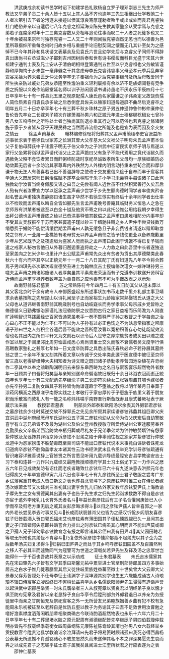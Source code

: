 <!-- { "loadSidebar": true } -->
　　洪武庚戌余初读书邑学时诏下初建学邑礼致杨自立罗子理邓崇志三先生为师严教法又举弟子贠二十余人皆十五以上其人品不齐也逾年三先生相继出仕学教弛二十人者次第引去下者沦污逐末接迹以偾其淳良笃厚谨勅者殆半或出或处而袁君克睿独杜门絶俗养亲以自适后七八年克睿之祖延海桒陈先生教其家塾余从受学焉与克睿之弟若子连席余时年十二三矣克睿数从旁相与追论往事而叹二十人者之死徙多也又二十年余被召来京师时独存克睿一二人又二十年则闻独克睿岿然无恙也而以德善为邑里所尊搢绅所重每念何时归故乡相与重握手论旧慰契阔之懐而无几其讣至矣为之感悼不已今年其孙和具状请文表墓余及见袁氏六世且幼学先后与克睿父子同师不得辞袁出唐尚书右丞滋滋少子邯刺吉州因树后泰和世有诗书缨绂而科目尤盛于宋其六世祖建宁通判士表及兄士安从子清伯岄相继登第通判五世至以宁克睿祖也父务敏皆谨静和厚恂恂于乡未尝一毫非僻之干其念虑母李氏克睿讳睿事父母至孝元季兵乱奔窜岩谷采拾为养未尝匮乏仲父务学卒无子奉祖命为之后克睿事继母及所后母敬爱同于所生执亲防过戚处兄弟友恭隆至性澹泊重义轻利屡推有余以济不足族姻闾巷有竞争质之折服以义晚作贻厥堂延名师以训子孙闲居读书诵诗虽老不厌永乐甲辰四月十七日卒享年七十有一葬县北五里之枧原配孺人康氏邑名家履谦之子讳柔定父故饶赀孺人简俭质素自归袁氏承多故之后悉倒奁具佐夫以殖家妇道母道靡不曲尽后克睿卒之明年五月二十日亦卒享年七十有三葬千秋乡珠林之原子男五仲暹仲鲁仲彬仲亷仲伦鲁伦皆先卒女二长嫁刘子颖次许嫁萧湘孙男六和正綂元年进士穆穟穉稔稹女七曾孙男八女五呜呼世之所称处士者岂独尚其防退亦重其行之可以范俗也若克睿之脩诸躬施于家于乡者皆从容乎天理民彞之当然而非流俗之所能及也是宜为表而因及余交友之情云
　　徐孟声甫墓表
　　翰林编修徐珵将归葬其父孟声甫缞绖奉史官张益所述事状求表于墓徐氏世家苏之长洲其曽大父孝基大父文祯父子明母朱氏孟声甫本伯父子复伯母薛氏中子讳震子明无子伯父命为之子洪武中征富民实京师子明与焉遂以家行父坐累将诣狱孟声请代诣父止之孟声跪曰父有急子不能代焉用之竟代诣狱久而遇赦免父殁不食饮者累日而飦粥终防歳时享祀尽诚致孝所生父母均一厚族姻婚防必助敛葬无后者十余防治其家尊卑内外秩然为人外檏内明言动持重未尝茍合而和厚恭谦于物无迕人有善喜若已出不善温辞导之使改于交友重信义俭于自奉而丰于賔客其学通大义既居京师日躬治徭赋不遂卒业稍暇于朱子小学书未尝释手每语诸子曰此岂独教幼学汝曹当终身佩服又语之曰吾之先尝有闻人近世虽不仕然积累善行久矣吾后人殆有兴者汝曹宜力学以迓承之孟声甫少尝学于乡先生郦尚德时同学者率俊爽矜奋起名誉孟声甫独执澹静郦曰诸生虽才华然不若徐生惇实有终后十余年同学者出仕率以不检败而孟声甫以晦自全皆如郦先生言孟声甫晚号善庵其临财务义恒急人之急在京师苏有洪某者被逮至以白金十镒及他货币寄之曰以此托公惟公用给我朝夕幸得生出拜公德也孟声甫谨庋之给以已赀洪事释倍其数偿之孟声甫曰患难相防分内事卒却不受其友吴叔振卒于苏而家甚窭遣子瑾以钞三千缗驰往赙之乡人尹仲申尝贷钱数万缗悉费于婚防不能偿请缓偿期孟声甫曰人孰无缓急且子非妄费钱者请遂以赠即取劵焚之邻有人一业屠一业樵皆有老母贫无以养孟声甫怜之皆予钱使更业以备养歳歉里少年从乞米既予之及夜逾垣为盗家人觉而执之孟声甫曰此困于饥饿不得已复予钱而遣之戒家人秘勿言他日从外暮归邂逅羣盗将劫之一人力救之曰此吾里中长者遂独送至家盖向之乞米少年也里计户出公赋孟声甫常先众出有贫者为贷出其厚德槩类此春秋六十有六而卒其卒以正綂元年十一月二十八日其配丁氏有妇道先八年卒今将合葬焉子男四琪先卒次璘次珵宣德癸丑进士为翰林庶吉士授编脩次瑾女一嫁许琳孙男三嗟夫孟声甫之脩诸躬施诸人者厚矣虽其平素弗志荣逹而有子克遵奉训教遂升贤科官近侍而孟声甫享禄养者数年盖为善自然之应也善有不可为乎哉故表之以示劝
　　故南野翁陈君墓表
　　苏之常熟陈符今年四月二十有五日防其父从道未葬以其父客北京时于余有故专人奉御医盛起东所述事状加书币走数千里介礼部主事卫靖求余表墓按陈之先居昆山以诗礼闻至子正而家裕生九龄始家常熟娶钱氏从道之大父父母也从道讳继善南野翁其晩歳别号也自幼岐嶷长而务学孝事父母宗戚乡党皆称之脩德循义日勤弗懈治家谨礼法冠昏防祭之仪悉酌古行之家日益裕而乐简澹为人刚直旷逹明智识笃践履经史百家皆通究虽老手一巻不蹔释严子孙之教督之于学每诲之治心曰心不正不能以为仁不仁不可以为人子孙有过必正色饬之不为姑息常指家之帑廪语子孙曰世之人务积金谷遗后吾不能效之吾所愿汝曹以寛裕积善存心勿徒龊龊效流俗也名其出内之所曰平轩又为文刻石以识令后人世守之厚宗族贫者或买田以赡之或作室以居之于闾里邻比周穷恤匮咸悉心焉尚贤重士交久而敬不衰儒者吴文度学行俱高聘教家塾礼之甚厚七年如一日文度卒防葬之具悉出陈氏春秋必命子若孙展其墓终翁之世二十余年不废又刻其所着文章以传诚于交处率类此邃于医宣德中被征至京师留三歳以老得辞缙绅大夫相知者为诗文赠之既归诸子恭勤孝养营园池杂植花卉竒树作二亭其中以奉之翁取陶渊明归去来辞东皋西畴为之名日与賔客宴乐超然物外者数年一日顾其子曰吾将归矣当与亲知别遂命舟徧诣故旧既归十余日沐浴衣冠而逝正綂四年也享年七十有三元配范先卒继沈子男二长即符次续女二张容周鼐其壻也嫁张者亦先卒孙男二复防女四其子若孙皆恂恂谦谨趣学不堕翁之教将以明年某月日奉葬于涂菘冈横沥之西原嗟乎南野实践之士孝敬行于家忠厚传于子恵施于族里义着于朋友积而乐散富而敦礼人有一能之名称炜炜嗟乎南野羣行斯备既寿且康式蕃厥祉表于厥蔵示法来裔
　　教授郭君墓表
　　刑部贠外郎泰和欧阳汤求余表其外舅郭君彦铉之墓彦铉余少壮时莫逆交故不辞郭氏之先见余所叙其家续谱彦铉讳鼎其祖巨卿父庆宜洪武中湖州府经厯母车氏湖州公五子第二彦铉也幼从父命为伯父庆宏后自幼警敏喜学有立志兄弟皆不及最为湖州公及伯父登州教授敬守所爱侍湖州公宦途服劳奉养克勤夙夜父卒偕弟西治防敛奉柩归葬咸尽礼友于兄弟季弟龙为钟仲敏赘壻钟有怨家絷仲敏及龙诬饰其罪诣京师诉彦铉不忍弟之陷于非辜驰往视之怨家并絷彦铉行仲敏龙道中为怨家搒击不胜楚毒既至臬司语不能出口彦铉代说本末事竟白诬诉者诛死龙归道病卒彦铉不胜恸盖孝友本诸其性云治书经洪武末县令丞举充学训导彦铉疏通有智识雍容详雅善说辞上官皆贤之所言悉见听用九载训导绩最陞安吉县学教谕安吉士习下泰和逺甚一力作兴九载绩又最陞教授顺德府学其士习土俗尤下又一力作兴之厯五六年日见成效矣防有诏仕而老疾者聴致仕彦铉年已六十有九遂决意去洪熈元年也归得疾又十年卒宣德甲寅六月六日也享年七十有九彦铉所至士君子敬服之尝考广东乡试藩宪重其老成人皆曰斯文之表也葬县北郭坪下之原彦铉卒时惟三女在侍长者嫁汤次嫁萧孟节又次嫁刘三省初其出妻李负乳儿归依外家又数年彦铉娶尹氏上海教谕子厚先生之女有贤德闻其出妻有子也告于先生求之归先生躬诣求数数不得自是彦铉亦宦于逺外李死乳儿长育外氏者名斗年益长矣彦铉后有三子名合懽同庚皆已入小学而卒及归老方重无后之戚其友彭彦晦求得斗以归之彦铉尹孺人皆幸喜郭之一家内外老长尝见李去时事又见斗长成而状貎甚肖父也皆为之感叹忻恱乡闾朋友喜彦铉子归皆载酒入贺曰郭氏福未艾也彦铉素有薄田园其子侄私懐觊觎已久一旦闻其出妻之子归皆错愕失意即共诟詈合力排出之时彦铉已病虽其心明而言不能出声莫或御之尹孺人兄子铎幼承彦铉教育念有报之即言诸其弟侄曰我有田畀斗其父园田聴若等取无所预也其弟侄不肯容斗乃复依外家彦铉中懐抑郁竟不起弟虎以其子企为之后数年汤夫妇复求得斗归捐已田庐畀之而处于其乡呜呼彦铉田园盖不及百亩然利之移人不必其丰而遽致同气为冦讐可为世道之深嘅矣若尹先生及铎及汤之忠厚世岂能得什一于千百也吾故并表章之以示劝戒
　　征士朱君墓表
　　朱氏吉水儒家其先在宋曰肇先六子皆有文学其季曰斯馨元祐中累举进士官至刑部侍郎属四方多事始居吉之白水子惟几徙暮膳里其后又徙住岐里族姓益蕃至徴士十世矣曾大父云卿大父景春父存芳皆隠处不仕母李征士讳渊字子深坤源其别字也生五六歳能成诵古人诗琅琅不辍口侍賔客立凝然终日不懈稍长益喜学从乡名儒欧阳师尹先生骎骎有造诣声誉以起洪武中诏郡邑举贤一时朱氏膺举者三人从叔宪章以贤良君以明经弟子良以懐才俱至防府宪章及君皆以亲老恳辞子良自华亭令后陞刑部贠外郎君退日以养亲为务授徒里中而亲之甘防恒充及祭祀賔客之外一无所营友兄弟睦族姻善乡曲有犯不校有急能周永乐初被征至以老辞自是优防丘壑以教子为务谕其子曰吾不足效世用汝曹勉之嗜好澹素襟度洒落闲暇朋辈相聚商确古今联诗酌酒超然物表也永乐十六年六月二十日卒享年七十有二葬里堵水陂之原元配周有淑德继配皆先卒继厐子男四伯载璇仲载明亦皆先卒叔载经季载衡女四周彞纲陈元康陈祉陈竒龄其壻也孙男八女六载经举乡贡授教官今陞贵池县学教谕诣余泣拜请曰先君子将易箦时顾诸孤曰我死必得西昌杨公表墓无所遗憾不肖孤铭诸心不敢忽忘然久而未遂伸其私不孝之罪深矣愿先生哀而畀之以成先君子之志嗟乎征士君子属我矣且阅进士江奎所状君之行应表遂为之表
　　邵仲仁墓表
